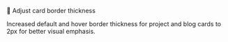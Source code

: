 :art: Adjust card border thickness

Increased default and hover border thickness for project and blog cards to 2px for better visual emphasis.